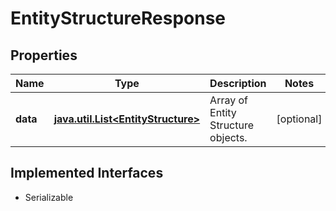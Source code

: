 

# EntityStructureResponse


## Properties

Name | Type | Description | Notes
------------ | ------------- | ------------- | -------------
**data** | [**java.util.List&lt;EntityStructure&gt;**](EntityStructure.md) | Array of Entity Structure objects. |  [optional]


## Implemented Interfaces

* Serializable


